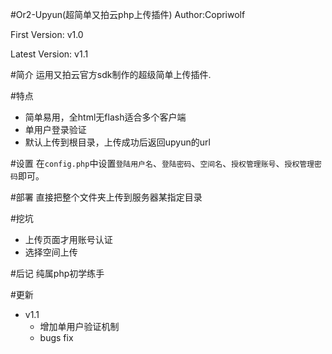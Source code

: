#Or2-Upyun(超简单又拍云php上传插件)
Author:Copriwolf

First  Version: v1.0

Latest Version: v1.1

#简介
运用又拍云官方sdk制作的超级简单上传插件.

#特点
- 简单易用，全html无flash适合多个客户端
- 单用户登录验证
- 默认上传到根目录，上传成功后返回upyun的url

#设置
在`config.php`中设置`登陆用户名`、`登陆密码`、`空间名`、`授权管理账号`、`授权管理密码`即可。

#部署
直接把整个文件夹上传到服务器某指定目录

#挖坑
- 上传页面才用账号认证
- 选择空间上传

#后记
纯属php初学练手

#更新
- v1.1
  - 增加单用户验证机制
  - bugs fix
